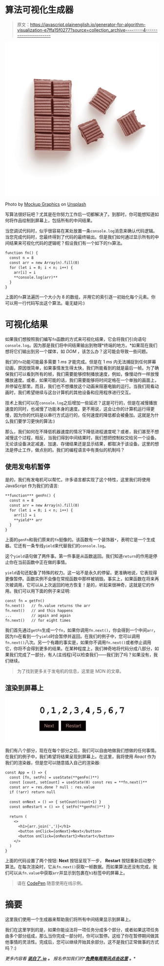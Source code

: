 # 算法可视化生成器

> 原文：<https://javascript.plainenglish.io/generator-for-algorithm-visualization-e7ffa15f0277?source=collection_archive---------4----------------------->

![](img/1db9936f8e15f28f19e71780b5c1d2f8.png)

Photo by [Mockup Graphics](https://unsplash.com/@mockupgraphics?utm_source=medium&utm_medium=referral) on [Unsplash](https://unsplash.com?utm_source=medium&utm_medium=referral)

写算法很好玩吧？尤其是在你努力工作后一切都解决了。到那时，你可能想知道如何将作品绘制到屏幕上，包括所有的中间结果。

当您调试代码时，似乎很容易在某处放置一条`console.log`消息来确认代码逻辑。当您完成代码时，您最终得到了代码的最终输出。但是我们如何通过显示所有的中间结果来可视化代码的逻辑呢？假设我们有一个如下的`fn`算法。

```
function fn() {
  const n = 8
  const arr = new Array(n).fill(0)
  for (let i = 0; i < n; i++) {
    arr[i] = i
    **console.log(arr)**
  }  
}
```

上面的`fn`算法遍历一个大小为 8 的数组，并用它的索引逐一初始化每个元素。你可以用一行代码写出这个算法。毫无疑问:)

# 可视化结果

如果我们想按照我们编写`fn`函数的方式来可视化结果，它会将我们引向语句`console.log`。因为那是我们将中间结果输出到物理*终端的地方。*如果现在我们想将它们输出到另一个媒体，如 *DOM* ，该怎么办？这可能会导致一些问题。

我们的`fn`功能可能最多需要 1 *ms* 才能完成。但是在 1 *ms* 内无法捕捉到任何屏幕动画，原因很简单，如果事情发生得太快，我们所能看到的就是最后一帧。为了确保我们可以看到所有的帧，我们需要能够控制播放速度，例如，像慢动作一样放慢播放速度。或者，如果可能的话，我们需要能够将时间定格在一个单独的画面上，并停留在那里。而且，我们也不想播放这个动画来阻塞电脑的运行。当我们观看动画时，我们希望继续与这台计算机的其他设备和应用程序进行交互。

技术上我们可以在`console.log`之后增加一些延迟？这是可行的，但是在减慢播放速度的同时，也减慢了功能本身的速度。更不用说，这会让你的计算机运行得更慢，因为你的代码是以串行方式运行的，任何速度的降低都会被叠加。这就是为什么我们要学习更快的算法:)

那么，我们如何在不降低机器速度的情况下降低进程速度呢？或者，我们甚至不想减慢这个过程，相反，当我们得到中间结果时，我们想把控制权交给另一个设备。无论该设备决定减速、加速、存储结果还是显示结果，都取决于该设备。这里的想法是停止工作，做点别的。我们的编程语言中有类似的机制吗？

## 使用发电机暂停

是的，我们有发电机可以帮忙。许多语言都实现了这个特性，这里我们将使用 JavaScript 作为我们的语言:

```
**function*** genFn() {
  const n = 8
  const arr = new Array(n).fill(0)
  for (let i = 0; i < n; i++) {
    arr[i] = i
    **yield** arr
  }  
}
```

上面的`genFn`和我们原来的`fn`挺像的。该函数有一个装饰器`*`，表明它是一个生成器。它还有一条专线`yield`来代替我们的`console.log`。

这个`yield`语句做了两件事。第一件事是从函数返回。我们知道`return`的作用是停止你在当前函数中正在做的事情。

`yield`语句还配备了特殊的权力。这一站不是永久的停留。更准确地说，它表现得更像暂停。函数实例不会像在常规函数中那样被销毁。事实上，如果函数在将来再次被调用，它可以从上次返回的地方恢复！是的，听起来很神奇，这就是它的作用。我们可以用下面的例子来证明:

```
const fn = getFn()
fn.next()   // fn.value returns the arr
fn.next()   // and this happens
...         // again and again
fn.next()   // for eight times
```

我们首先通过`getFn`生成一个`fn`，如果你调用`fn.next()`，你会得到一个中间`arr`，因为`fn`在看到一个`yield`时会暂停并返回。在我们的例子中，您可以调用`fn.next()`八次。另一个有趣的事实是，如果你不调用`fn.next()`或者停止调用它，你将不会得到更多的结果。在某种程度上，我们神奇地将代码分成八部分，如果我们完成了一部分，有人(主线程)可以检查我们——我们到了吗？如果没有，我们继续。

> 为了找到更多关于发电机的信息，这里是 MDN 的文章。

## 渲染到屏幕上

![](img/d80eb5bc256c3d5e573084df0b7367aa.png)

我们有八个部分，现在在每个部分之后，我们可以自由地做我们想做的任何事情。在我们的例子中，我们希望将结果呈现到屏幕上。在这里，我将使用 *React* 作为我们的渲染器，但是您可以随意插入自己的渲染器:

```
const App = () => {
  const [fn, setFn] = useState(**genFn()**)
  const [count, setCount] = useState(0) const res = **fn.next()**
  const arr = res.done ? null : res.value
  if (!arr) return null

  const onNext = () => { setCount(count+1) }
  const onRestart = () => { setFn(**genFn()**) }

  return (
    <>
      <h1>{arr.join(',')}</h1>
      <button onClick={onNext}>Next</button>
      <button onClick={onRestart}>Restart</button>
    </>
  )
}
```

上面的代码设置了两个按钮: **Next** 按钮呈现下一步， **Restart** 按钮重新启动整个算法。在每次渲染时，它从`fn.next()`获取一帧数据。而如果算法还没有完成，我们可以从`fn.value`中获取`arr`并显示到包裹在`h1`标签中的屏幕上。

> 请在 [CodePen](https://codepen.io/windmaomao/pen/jOGVBKa) 随意使用在线示例。

# 摘要

这里我们使用一个生成器来帮助我们将所有中间结果显示到屏幕上。

我们在这里学到的是，如果你能设法将一项任务分成多个部分，或者如果这项任务由多个部分组成，那么当你完成一部分时，你可以暂停。这给了你在暂停期间做其他事情的灵活性。完成后，您可以继续开始其余部分。这不是我们正常做事的方式吗？:)

*更多内容看* [***说白了. io***](http://plainenglish.io/) ***。*** *报名参加我们的**[***免费每周简讯点击这里***](http://newsletter.plainenglish.io/) ***。****